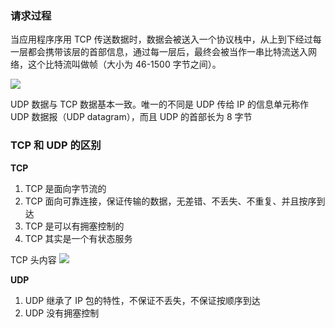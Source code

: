 <!--
 * @Author: 谢树宏
 * @Date: 2022-02-25 15:43:15
 * @LastEditors: 谢树宏 384180258@qq.com
 * @LastEditTime: 2022-07-21
 * @FilePath: /about-study/TCP-IP.md
-->

### 请求过程

当应用程序序用 TCP 传送数据时，数据会被送入一个协议栈中，从上到下经过每一层都会携带该层的首部信息，通过每一层后，最终会被当作一串比特流送入网络，这个比特流叫做帧（大小为 46-1500 字节之间）。

![](https://www.xiesmallxie.cn/20220225155805.png)

UDP 数据与 TCP 数据基本一致。唯一的不同是 UDP 传给 IP 的信息单元称作 UDP 数据报（UDP datagram），而且 UDP 的首部长为 8 字节

### TCP 和 UDP 的区别

**TCP**

1. TCP 是面向字节流的
2. TCP 面向可靠连接，保证传输的数据，无差错、不丢失、不重复、并且按序到达
3. TCP 是可以有拥塞控制的
4. TCP 其实是一个有状态服务

TCP 头内容
![](https://www.xiesmallxie.cn/20220721160316.png)

**UDP**

1. UDP 继承了 IP 包的特性，不保证不丢失，不保证按顺序到达
2. UDP 没有拥塞控制
